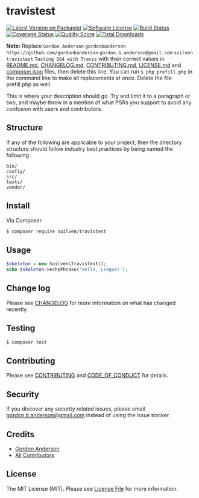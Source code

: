 # travistest

[![Latest Version on Packagist][ico-version]][link-packagist]
[![Software License][ico-license]](LICENSE.md)
[![Build Status][ico-travis]][link-travis]
[![Coverage Status][ico-scrutinizer]][link-scrutinizer]
[![Quality Score][ico-code-quality]][link-code-quality]
[![Total Downloads][ico-downloads]][link-downloads]

**Note:** Replace ```Gordon Anderson``` ```gordonbanderson``` ```https://github.com/gordonbanderson``` ```gordon.b.anderson@gmail.com``` ```suilven``` ```travistest``` ```Testing SS4 with Travis``` with their correct values in [README.md](README.md), [CHANGELOG.md](CHANGELOG.md), [CONTRIBUTING.md](CONTRIBUTING.md), [LICENSE.md](LICENSE.md) and [composer.json](composer.json) files, then delete this line. You can run `$ php prefill.php` in the command line to make all replacements at once. Delete the file prefill.php as well.

This is where your description should go. Try and limit it to a paragraph or two, and maybe throw in a mention of what
PSRs you support to avoid any confusion with users and contributors.

## Structure

If any of the following are applicable to your project, then the directory structure should follow industry best practices by being named the following.

```
bin/        
config/
src/
tests/
vendor/
```


## Install

Via Composer

``` bash
$ composer require suilven/travistest
```

## Usage

``` php
$skeleton = new Suilven\TravisTest();
echo $skeleton->echoPhrase('Hello, League!');
```

## Change log

Please see [CHANGELOG](CHANGELOG.md) for more information on what has changed recently.

## Testing

``` bash
$ composer test
```

## Contributing

Please see [CONTRIBUTING](CONTRIBUTING.md) and [CODE_OF_CONDUCT](CODE_OF_CONDUCT.md) for details.

## Security

If you discover any security related issues, please email gordon.b.anderson@gmail.com instead of using the issue tracker.

## Credits

- [Gordon Anderson][link-author]
- [All Contributors][link-contributors]

## License

The MIT License (MIT). Please see [License File](LICENSE.md) for more information.

[ico-version]: https://img.shields.io/packagist/v/suilven/travistest.svg?style=flat-square
[ico-license]: https://img.shields.io/badge/license-MIT-brightgreen.svg?style=flat-square
[ico-travis]: https://img.shields.io/travis/suilven/travistest/master.svg?style=flat-square
[ico-scrutinizer]: https://img.shields.io/scrutinizer/coverage/g/suilven/travistest.svg?style=flat-square
[ico-code-quality]: https://img.shields.io/scrutinizer/g/suilven/travistest.svg?style=flat-square
[ico-downloads]: https://img.shields.io/packagist/dt/suilven/travistest.svg?style=flat-square

[link-packagist]: https://packagist.org/packages/suilven/travistest
[link-travis]: https://travis-ci.org/suilven/travistest
[link-scrutinizer]: https://scrutinizer-ci.com/g/suilven/travistest/code-structure
[link-code-quality]: https://scrutinizer-ci.com/g/suilven/travistest
[link-downloads]: https://packagist.org/packages/suilven/travistest
[link-author]: https://github.com/gordonbanderson
[link-contributors]: ../../contributors
